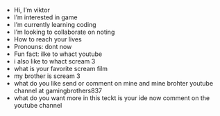 -  Hi, I’m viktor
-  I’m interested in game
-  I’m currently learning coding
-  I’m looking to collaborate on noting
-  How to reach your lives
-  Pronouns: dont now
-  Fun fact: ilke to whact youtube
- i also like to whact scream 3
- what is your favorite scream film
- my brother is scream 3
- what do you like send or comment on mine and mine brohter youtube channel at gamingbrothers837
- what do you want more in this teckt is your ide now comment on the youtube channel

<!---
viktorh11/viktorh11 is a ✨ special ✨ repository because its `README.md` (this file) appears on your GitHub profile.
You can click the Preview link to take a look at your changes.
--->
